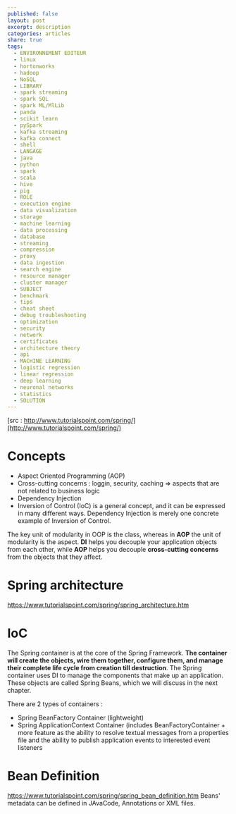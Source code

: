 ```yaml
---
published: false
layout: post
excerpt: description
categories: articles
share: true
tags:
  - ENVIRONNEMENT EDITEUR
  - linux
  - hortonworks
  - hadoop
  - NoSQL
  - LIBRARY
  - spark streaming
  - spark SQL
  - spark ML/MlLib
  - panda
  - scikit learn
  - pySpark
  - kafka streaming
  - kafka connect
  - shell
  - LANGAGE
  - java
  - python
  - spark
  - scala
  - hive
  - pig
  - ROLE
  - execution engine
  - data visualization
  - storage
  - machine learning
  - data processing
  - database
  - streaming
  - compression
  - proxy
  - data ingestion
  - search engine
  - resource manager
  - cluster manager
  - SUBJECT
  - benchmark
  - tips
  - cheat sheet
  - debug troubleshooting
  - optimization
  - security
  - network
  - certificates
  - architecture theory
  - api
  - MACHINE LEARNING
  - logistic regression
  - linear regression
  - deep learning
  - neuronal networks
  - statistics
  - SOLUTION
---
```

[src : http://www.tutorialspoint.com/spring/](http://www.tutorialspoint.com/spring/)

# Concepts
- Aspect Oriented Programming (AOP)
- Cross-cutting concerns : loggin, security, caching => aspects that are not related to business logic
- Dependency Injection
- Inversion of Control (IoC) is a general concept, and it can be expressed in many different ways. Dependency Injection is merely one concrete example of Inversion of Control.

The key unit of modularity in OOP is the class, whereas in **AOP** the unit of modularity is the aspect. 
**DI** helps you decouple your application objects from each other, while **AOP** helps you decouple **cross-cutting concerns** from the objects that they affect.

# Spring architecture 
https://www.tutorialspoint.com/spring/spring_architecture.htm 

# IoC
The Spring container is at the core of the Spring Framework. **The container will create the objects, wire them together, configure them, and manage their complete life cycle from creation till destruction**. The Spring container uses DI to manage the components that make up an application. These objects are called Spring Beans, which we will discuss in the next chapter.

There are 2 types of containers : 
- Spring BeanFactory Container (lightweight)
- Spring ApplicationContext Container (includes BeanFactoryContainer + more feature as the ability to resolve textual messages from a properties file and the ability to publish application events to interested event listeners

# Bean Definition
https://www.tutorialspoint.com/spring/spring_bean_definition.htm
Beans' metadata can be defined in JAvaCode, Annotations or XML files.
